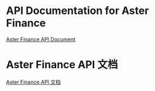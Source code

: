 # API Documentation for Aster Finance

[Aster Finance API Document](./aster-finance-api.md)

# Aster Finance API 文档

[Aster Finance API 文档](./aster-finance-api_CN.md)

